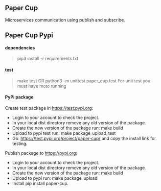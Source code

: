 Paper Cup
--------

Microservices communication using publish and subscribe.

Paper Cup Pypi
--------

#### dependencies
> pip3 install -r requirements.txt

#### test
> make test
> OR python3 -m unittest paper_cup.test
For unit test you must have moto running

#### PyPi package

Create test package in https://test.pypi.org:
- Login to your account to check the project.
- In your local dist directory remove any old version of the package.
- Create the new version of the package run: make build
- Upload to pypi test run: make package_upload_test
- Go: https://test.pypi.org/project/paper-cup/ and copy the install link for testing.

Publish package to https://pypi.org:
- Login to your account to check the project.
- In your local dist directory remove any old version of the package.
- Create the new version of the package run: make build
- Upload to pypi run: make package_upload
- Install pip install paper-cup.

